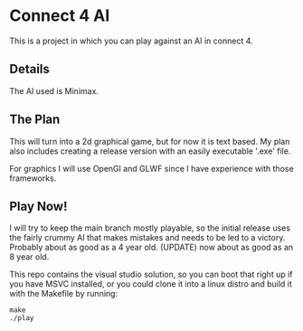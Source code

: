# Connect 4 AI
This is a project in which you can play against an AI in connect 4.

## Details
The AI used is Minimax. 

## The Plan
This will turn into a 2d graphical game, but for now it is text based. My plan also includes creating a release version with an easily executable '.exe' file.

For graphics I will use OpenGl and GLWF since I have experience with those frameworks.

## Play Now!
I will try to keep the main branch mostly playable, so the initial release uses the fairly crummy AI that makes mistakes and needs to be led to a victory. Probably about as good as a 4 year old. (UPDATE) now about as good as an 8 year old.

This repo contains the visual studio solution, so you can boot that right up if you have MSVC installed, or you could clone it into a linux distro and build it with the Makefile by running:
```
make
./play
```
